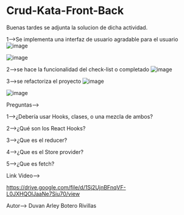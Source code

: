 # Crud-Kata-Front-Back
Buenas tardes se adjunta la solucion de dicha actividad.

1-->Se implementa una interfaz de usuario agradable para el  usuario
![image](https://user-images.githubusercontent.com/96325513/166620250-2997a148-e6a3-45de-9324-7c06e3cd8887.png)

![image](https://user-images.githubusercontent.com/96325513/167000380-4a3946d3-31e1-4c99-a632-716bea16a0bb.png)

2-->se hace la funcionalidad del check-list o completado
![image](https://user-images.githubusercontent.com/96325513/167001440-4ee86897-1210-4f16-810d-1d34d37f5532.png)

3-->se refactoriza el proyecto
![image](https://user-images.githubusercontent.com/96325513/167278632-fb721a3d-5b6b-465a-b868-02f201af4c54.png)


![image](https://user-images.githubusercontent.com/96325513/167025046-4c0db308-10f2-426a-a777-927727a3b5f7.png)



Preguntas-->

1-->¿Debería usar Hooks, clases, o una mezcla de ambos?

2-->¿Qué son los React Hooks?

3-->¿Que es el reducer?

4-->¿Que es el Store provider?

5-->¿Que es fetch?


Link Video-->

https://drive.google.com/file/d/1Sj2UjnBFnqVF-L0JXHQOlJaaNe7Siu70/view

Autor--> Duvan Arley Botero Rivillas

